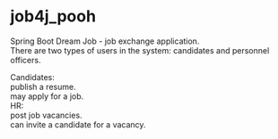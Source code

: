 # job4j_pooh

<p>
Spring Boot Dream Job - job exchange application.<br>
There are two types of users in the system: candidates and personnel officers.<br>

Candidates:<br>
publish a resume.<br>
may apply for a job.<br>
HR:<br>
post job vacancies.<br>
can invite a candidate for a vacancy.<br>
</p>
